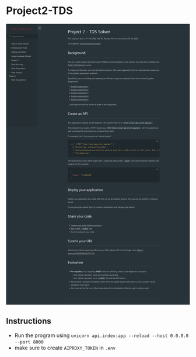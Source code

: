 # Project2-TDS
![Project 2](docs/TDS%20Project%202.png)

## Instructions
- Run the program using `uvicorn api.index:app --reload --host 0.0.0.0 --port 8000`
- make sure to create `AIPROXY_TOKEN` in `.env`
